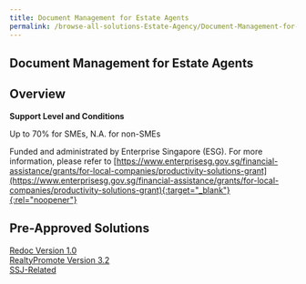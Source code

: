 ```yaml
---
title: Document Management for Estate Agents
permalink: /browse-all-solutions-Estate-Agency/Document-Management-for-Estate-Agents
---
```


## Document Management for Estate Agents
## Overview

**Support Level and Conditions**

Up to 70% for SMEs, N.A. for non-SMEs

Funded and administrated by Enterprise Singapore (ESG). For more information, please refer to
[https://www.enterprisesg.gov.sg/financial-assistance/grants/for-local-companies/productivity-solutions-grant](https://www.enterprisesg.gov.sg/financial-assistance/grants/for-local-companies/productivity-solutions-grant){:target="_blank"}{:rel="noopener"}

## Pre-Approved Solutions

<a href='/productivity-solutions-grant/solutionrepo/solution1818' target='_blank'>Redoc Version 1.0</a><br>
<a href='/productivity-solutions-grant/solutionrepo/solution2189' target='_blank'>RealtyPromote Version 3.2</a><br>
<a href='/productivity-solutions-grant/solutionrepo/solution3195' target='_blank'>SSJ-Related</a><br>

